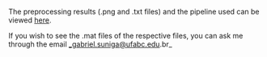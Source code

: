 The preprocessing results (.png and .txt files) and the pipeline used can be viewed [here](https://drive.google.com/drive/folders/1TBtQDv5Dvt42eatr7rZwCEH6cIzRfbJF).

If you wish to see the .mat files of the respective files, you can ask me through the email _gabriel.suniga@ufabc.edu.br_


